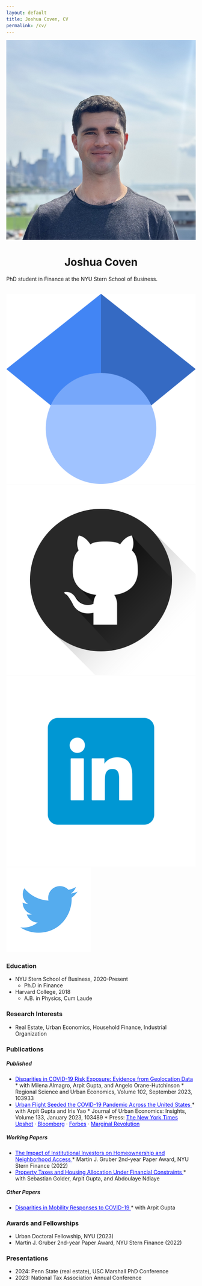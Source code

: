 ```yaml
---
layout: default
title: Joshua Coven, CV
permalink: /cv/
---
```

<div class="row">
    <div class = "col-5">
        <img src="/images/author.jpg" alt="Yours Truly" class="center">
    </div>
        <div class="col-5">
            <center><h1>Joshua Coven</h1></center>
            <p>PhD student in Finance at the NYU Stern School of Business.</p>
            <br>
            <div class="column_three">
                <div class = "logo">
                <a target="_blank" href="https://scholar.google.com/citations?user=mzhGbFMAAAAJ&hl=en"><img alt="follow me on Twitter" src="../images/scholar.png"></a>
                </div>
            </div>
            <div class="column_three">
                <div class = "logo">
                <a target="_blank" href="https://github.com/joshuacoven"><img alt="follow me on Twitter" src="../images/github.png"></a>
                </div>
            </div>
            <div class="column_three">
                <div class = "logo">
                <a target="_blank" href="https://www.linkedin.com/in/josh-coven-839b5b101/"><img alt="follow me on Twitter" src="../images/linkedin.png"></a>
                </div>
            </div>
            <div class="column_three">
                <div class = "logo">
                <a target="_blank" href="https://twitter.com/josh_coven"><img alt="follow me on Twitter" src="../images/twitter.png"></a>
                </div>
            </div>
        </div>
</div>


### Education
* NYU Stern School of Business, 2020-Present
    * Ph.D in Finance
* Harvard College, 2018
    * A.B. in Physics, Cum Laude

### Research Interests
* Real Estate, Urban Economics, Household Finance, Industrial Organization

### Publications

##### Published
* <a href = "https://www.sciencedirect.com/science/article/pii/S0166046223000686" style = "color: blue">
            Disparities in COVID-19 Risk Exposure: Evidence from Geolocation Data
            </a>
    * with Milena Almagro, Arpit Gupta, and Angelo Orane-Hutchinson
    * Regional Science and Urban Economics, Volume 102, September 2023, 103933
* <a href = "https://www.sciencedirect.com/science/article/pii/S0094119022000663" style = "color: blue">
            Urban Flight Seeded the COVID-19 Pandemic Across the United States
        </a>
    * with Arpit Gupta and Iris Yao
    * Journal of Urban Economics: Insights, Volume 133, January 2023, 103489
    * Press: <a href = "https://www.nytimes.com/interactive/2020/05/15/upshot/who-left-new-york-coronavirus.html" style = "color: blue">The New York Times Upshot</a> · <a href = "https://www.bloomberg.com/news/articles/2020-08-14/nyc-crime-spike-is-last-straw-pushing-anxious-residents-to-flee" style = "color: blue">Bloomberg</a> · <a href = "https://www.forbes.com/sites/williamhaseltine/2020/12/21/urban-flight-due-to-covid-19-is-temporary-not-permanent/?sh=6ab583d84cd5" style = "color: blue">Forbes</a> · <a href = "https://marginalrevolution.com/marginalrevolution/2020/04/escape-from-new-york.html" style = "color: blue">Marginal Revolution</a> 

##### Working Papers
* <a href = "https://papers.ssrn.com/sol3/papers.cfm?abstract_id=4554831" style = "color: blue">
        The Impact of Institutional Investors on Homeownership and Neighborhood Access
        </a>    
    * Martin J. Gruber 2nd-year Paper Award, NYU Stern Finance (2022)
* <a href = "https://papers.ssrn.com/sol3/papers.cfm?abstract_id=4880480" style = "color: blue">
        Property Taxes and Housing Allocation Under Financial Constraints
        </a>    
    * with Sebastian Golder, Arpit Gupta, and Abdoulaye Ndiaye

##### Other Papers
* <a href = "https://static1.squarespace.com/static/56086d00e4b0fb7874bc2d42/t/608ee7c73b4783281770b994/1619978187759/COVID_Disparities.pdf" style = "color: blue">
        Disparities in Mobility Responses to COVID-19
        </a>
    * with Arpit Gupta

### Awards and Fellowships
* Urban Doctoral Fellowship, NYU (2023)
* Martin J. Gruber 2nd-year Paper Award, NYU Stern Finance (2022)

### Presentations
* 2024: Penn State (real estate), USC Marshall PhD Conference
* 2023: National Tax Association Annual Conference



